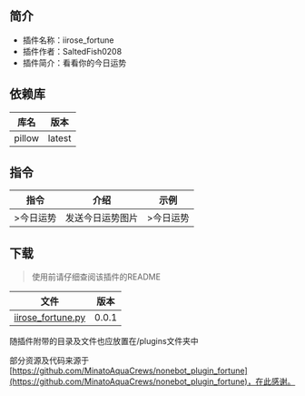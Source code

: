 ## 简介
- 插件名称：iirose_fortune
- 插件作者：SaltedFish0208
- 插件简介：看看你的今日运势

## 依赖库
| 库名     | 版本     |
|--------|--------|
| pillow | latest |

## 指令

| 指令  | 介绍     | 示例  |
|-----|--------|-----|
| >今日运势 | 发送今日运势图片 | >今日运势 |

## 下载

> 使用前请仔细查阅该插件的README

| 文件                 | 版本    |
|--------------------|-------|
| [iirose_fortune.py](data/iirose_fortune.py) | 0.0.1 |

随插件附带的目录及文件也应放置在/plugins文件夹中

部分资源及代码来源于[https://github.com/MinatoAquaCrews/nonebot_plugin_fortune](https://github.com/MinatoAquaCrews/nonebot_plugin_fortune)，在此感谢。